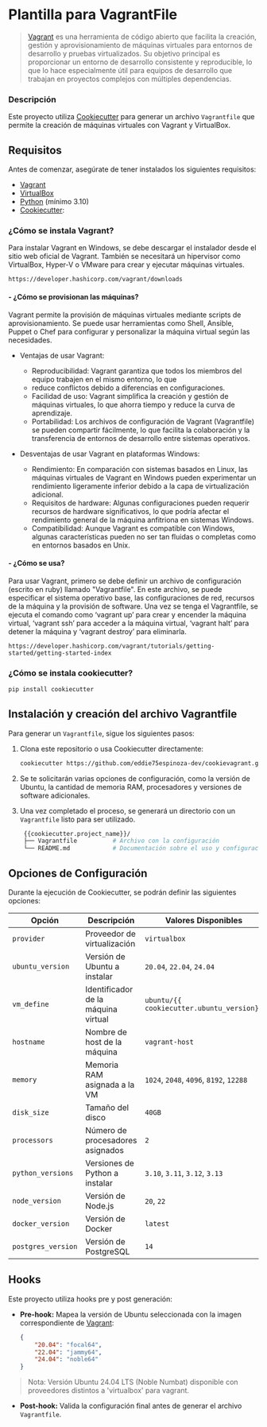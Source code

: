 # Plantilla para VagrantFile

> [Vagrant](https://www.vagrantup.com/) es una herramienta de código abierto que facilita la
creación, gestión y aprovisionamiento de máquinas virtuales para entornos de desarrollo y pruebas virtualizados.
Su objetivo principal es proporcionar un entorno de desarrollo consistente y reproducible, lo que lo hace
especialmente útil para equipos de desarrollo que trabajan en proyectos complejos con múltiples dependencias.

### Descripción

Este proyecto utiliza [Cookiecutter](https://cookiecutter.readthedocs.io/) para generar un archivo `Vagrantfile` que permite la creación de máquinas virtuales con Vagrant y VirtualBox.

## Requisitos

Antes de comenzar, asegúrate de tener instalados los siguientes requisitos:

- [Vagrant](https://developer.hashicorp.com/vagrant)
- [VirtualBox](https://www.virtualbox.org/wiki/Downloads)
- [Python](https://www.python.org/downloads/) (mínimo 3.10)
- [Cookiecutter](https://cookiecutter.readthedocs.io/en/stable/installation.html):

### ¿Cómo se instala Vagrant?

Para instalar Vagrant en Windows, se debe descargar el instalador desde el sitio web oficial de Vagrant. También
se necesitará un hipervisor como VirtualBox, Hyper-V o VMware para crear y ejecutar máquinas virtuales.

```http
https://developer.hashicorp.com/vagrant/downloads
```
#### - ¿Cómo se provisionan las máquinas?

Vagrant permite la provisión de máquinas virtuales mediante scripts de aprovisionamiento. Se puede usar
herramientas como Shell, Ansible, Puppet o Chef para configurar y personalizar la máquina virtual según las
necesidades.

- Ventajas de usar Vagrant:
  * Reproducibilidad: Vagrant garantiza que todos los miembros del equipo trabajen en el mismo entorno, lo que
  * reduce conflictos debido a diferencias en configuraciones.
  * Facilidad de uso: Vagrant simplifica la creación y gestión de máquinas virtuales, lo que ahorra tiempo y reduce la
  curva de aprendizaje.
  * Portabilidad: Los archivos de configuración de Vagrant (Vagrantfile) se pueden compartir fácilmente, lo que
  facilita la colaboración y la transferencia de entornos de desarrollo entre sistemas operativos.

- Desventajas de usar Vagrant en plataformas Windows:
  * Rendimiento: En comparación con sistemas basados en Linux, las máquinas virtuales de Vagrant en Windows
  pueden experimentar un rendimiento ligeramente inferior debido a la capa de virtualización adicional.
  * Requisitos de hardware: Algunas configuraciones pueden requerir recursos de hardware significativos, lo que
  podría afectar el rendimiento general de la máquina anfitriona en sistemas Windows.
  * Compatibilidad: Aunque Vagrant es compatible con Windows, algunas características pueden no ser tan fluidas o
  completas como en entornos basados en Unix.

#### - ¿Cómo se usa?

Para usar Vagrant, primero se debe definir un archivo de configuración (escrito en ruby) llamado &quot;Vagrantfile&quot;. En
este archivo, se puede especificar el sistema operativo base, las configuraciones de red, recursos de la máquina y
la provisión de software.
Una vez se tenga el Vagrantfile, se ejecuta el comando como ‘vagrant up’ para crear y encender la máquina
virtual, ‘vagrant ssh’ para acceder a la máquina virtual, ‘vagrant halt’ para detener la máquina y ‘vagrant destroy’
para eliminarla.

```http
https://developer.hashicorp.com/vagrant/tutorials/getting-started/getting-started-index
```

### ¿Cómo se instala cookiecutter?

  ```sh
  pip install cookiecutter
  ```

## Instalación y creación del archivo Vagrantfile

Para generar un `Vagrantfile`, sigue los siguientes pasos:

1. Clona este repositorio o usa Cookiecutter directamente:
   
   ```sh
   cookiecutter https://github.com/eddie75espinoza-dev/cookievagrant.git
   ```

2. Se te solicitarán varias opciones de configuración, como la versión de Ubuntu, la cantidad de memoria RAM, procesadores y versiones de software adicionales.

3. Una vez completado el proceso, se generará un directorio con un `Vagrantfile` listo para ser utilizado.

   ```sh
    {{cookiecutter.project_name}}/
    ├── Vagrantfile          # Archivo con la configuración
    └── README.md            # Documentación sobre el uso y configuración
   ```

## Opciones de Configuración

Durante la ejecución de Cookiecutter, se podrán definir las siguientes opciones:

| Opción               | Descripción                                  | Valores Disponibles |
|----------------------|----------------------------------------------|---------------------|
| `provider`          | Proveedor de virtualización                  | `virtualbox`       |
| `ubuntu_version`    | Versión de Ubuntu a instalar                 | `20.04`, `22.04`, `24.04` |
| `vm_define`         | Identificador de la máquina virtual          | `ubuntu/{{ cookiecutter.ubuntu_version}}` |
| `hostname`          | Nombre de host de la máquina                 | `vagrant-host`     |
| `memory`           | Memoria RAM asignada a la VM                 | `1024`, `2048`, `4096`, `8192`, `12288` |
| `disk_size`        | Tamaño del disco                             | `40GB`            |
| `processors`       | Número de procesadores asignados             | `2`               |
| `python_versions`  | Versiones de Python a instalar               | `3.10`, `3.11`, `3.12`, `3.13` |
| `node_version`     | Versión de Node.js                           | `20`, `22`        |
| `docker_version`   | Versión de Docker                            | `latest`          |
| `postgres_version` | Versión de PostgreSQL                        | `14`              |

## Hooks

Este proyecto utiliza hooks pre y post generación:

- **Pre-hook:** Mapea la versión de Ubuntu seleccionada con la imagen correspondiente de [Vagrant](https://portal.cloud.hashicorp.com/vagrant/discover/ubuntu):
  
  ```json
  {
      "20.04": "focal64",
      "22.04": "jammy64",
      "24.04": "noble64"
  }
  ```
> Nota: Versión Ubuntu 24.04 LTS (Noble Numbat) disponible con proveedores distintos a 'virtualbox' para vagrant.

- **Post-hook:** Valida la configuración final antes de generar el archivo `Vagrantfile`.
